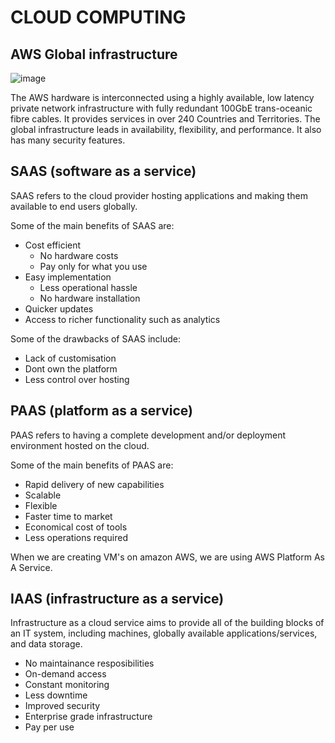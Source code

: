 # CLOUD COMPUTING

## AWS Global infrastructure 

![image](https://user-images.githubusercontent.com/110176257/185624721-2038b4a2-cb30-4fb4-bc0d-88111d039023.png)

The AWS hardware is interconnected using a highly available, low latency private network infrastructure with fully redundant 100GbE trans-oceanic fibre cables. It provides services in over 240 Countries and Territories.
The global infrastructure leads in availability, flexibility, and performance. It also has many security features.


## SAAS (software as a service)

SAAS refers to the cloud provider hosting applications and making them available to end users globally.

Some of the main benefits of SAAS are:

- Cost efficient 
  - No hardware costs 
  - Pay only for what you use 
- Easy implementation 
   - Less operational hassle
   - No hardware installation 
- Quicker updates
- Access to richer functionality such as analytics

Some of the drawbacks of SAAS include:
- Lack of customisation 
- Dont own the platform 
- Less control over hosting 

## PAAS (platform as a service)

PAAS refers to having a complete development and/or deployment environment hosted on the cloud.

Some of the main benefits of PAAS are:
- Rapid delivery of new capabilities 
- Scalable 
- Flexible 
- Faster time to market 
- Economical cost of tools
- Less operations required

When we are creating VM's on amazon AWS, we are using AWS Platform As A Service.

## IAAS (infrastructure as a service)

Infrastructure as a cloud service aims to provide all of the building blocks of an IT system, including machines, globally available applications/services, and data storage. 

- No maintainance resposibilities 
- On-demand access
- Constant monitoring 
- Less downtime
- Improved security 
- Enterprise grade infrastructure 
- Pay per use 
